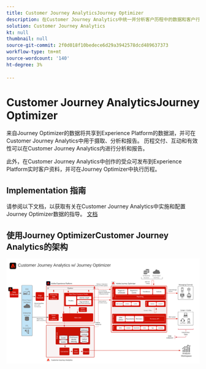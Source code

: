 ```yaml
---
title: Customer Journey AnalyticsJourney Optimizer
description: 在Customer Journey Analytics中统一并分析客户历程中的数据和客户行为，包括来自Journey Optimizer的投放和交互数据。
solution: Customer Journey Analytics
kt: null
thumbnail: null
source-git-commit: 2f0d018f10bedece6d29a3942578dcd489637373
workflow-type: tm+mt
source-wordcount: '140'
ht-degree: 3%

---
```


# Customer Journey AnalyticsJourney Optimizer

来自Journey Optimizer的数据将共享到Experience Platform的数据湖，并可在Customer Journey Analytics中用于摄取、分析和报告。 历程交付、互动和有效性可以在Customer Journey Analytics内进行分析和报告。

此外，在Customer Journey Analytics中创作的受众可发布到Experience Platform实时客户资料，并可在Journey Optimizer中执行历程。

## Implementation 指南

请参阅以下文档，以获取有关在Customer Journey Analytics中实施和配置Journey Optimizer数据的指导。 [文档](https://experienceleague.adobe.com/docs/journey-optimizer/using/reporting/reports/sharing-overview.html)

## 使用Journey OptimizerCustomer Journey Analytics的架构

![架构图](assets/CJA_AJO.svg)
